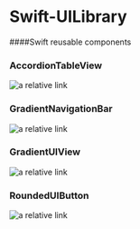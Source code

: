 # Swift-UILibrary
####Swift reusable components 


### AccordionTableView
![a relative link](./UILibrary/views/AccordionTableView.swift)

### GradientNavigationBar
![a relative link](./UILibrary/views/GradientNavigationBar.swift)

### GradientUIView
![a relative link](./UILibrary/views/GradientUIView.swift)

### RoundedUIButton
![a relative link](./UILibrary/views/RoundedUIButton.swift)
